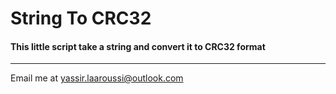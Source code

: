 # String To CRC32

#### This little script take a string and convert it to **CRC32** format 

---

Email me at [yassir.laaroussi@outlook.com](Mailto:yassir.laaroussi@outlook.com)